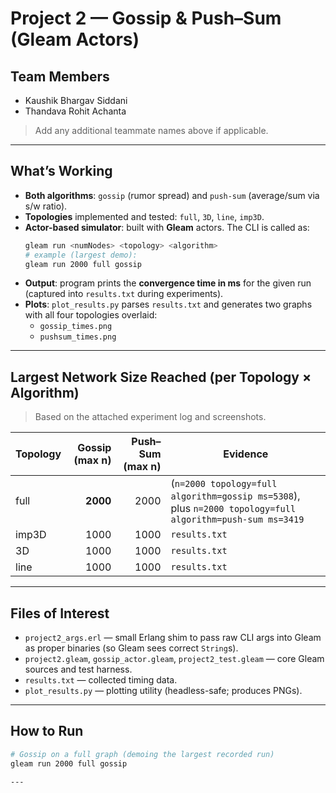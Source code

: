 # Project 2 — Gossip & Push–Sum (Gleam Actors)

## Team Members
- Kaushik Bhargav Siddani
- Thandava Rohit Achanta

> Add any additional teammate names above if applicable.

---

## What’s Working
- **Both algorithms**: `gossip` (rumor spread) and `push-sum` (average/sum via s/w ratio).
- **Topologies** implemented and tested: `full`, `3D`, `line`, `imp3D`.
- **Actor-based simulator**: built with **Gleam** actors. The CLI is called as:
  ```bash
  gleam run <numNodes> <topology> <algorithm>
  # example (largest demo): 
  gleam run 2000 full gossip
  ```
- **Output**: program prints the **convergence time in ms** for the given run (captured into `results.txt` during experiments).
- **Plots**: `plot_results.py` parses `results.txt` and generates two graphs with all four topologies overlaid:
  - `gossip_times.png`
  - `pushsum_times.png`

---

## Largest Network Size Reached (per Topology × Algorithm)
> Based on the attached experiment log and screenshots.

| Topology | Gossip (max n) | Push–Sum (max n) | Evidence |
|---|---:|---:|---|
| full  | **2000** | 2000 |(`n=2000 topology=full algorithm=gossip ms=5308`), plus `n=2000 topology=full algorithm=push-sum ms=3419`|
| imp3D | 1000 | 1000 | `results.txt` |
| 3D    | 1000 | 1000 | `results.txt` |
| line  | 1000 | 1000 | `results.txt` |


---

## Files of Interest
- `project2_args.erl` — small Erlang shim to pass raw CLI args into Gleam as proper binaries (so Gleam sees correct `String`s).
- `project2.gleam`, `gossip_actor.gleam`, `project2_test.gleam` — core Gleam sources and test harness.
- `results.txt` — collected timing data.
- `plot_results.py` — plotting utility (headless-safe; produces PNGs).

---

## How to Run

```bash
# Gossip on a full graph (demoing the largest recorded run)
gleam run 2000 full gossip

---

